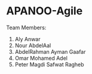 # APANOO-Agile

Team Members: 

1) Aly Anwar
2) Nour AbdelAal
3) AbdelRahman Ayman Gaafar
4) Omar Mohamed Adel
5) Peter Magdi Safwat Ragheb
